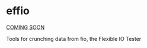 effio
=====

[COMING SOON](http://tobert.github.io/post/2014-04-29-a-quick-prototype.html)

Tools for crunching data from fio, the Flexible IO Tester
